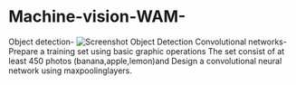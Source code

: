 # Machine-vision-WAM-
 Object detection- ![Screenshot Object Detection ](https://user-images.githubusercontent.com/61892303/171143948-4d1f479f-0828-4d62-8284-2a606c2fee3e.png)
 Convolutional networks- Prepare a training set using basic graphic operations The set consist of at least 450 photos (banana,apple,lemon)and Design a convolutional neural network using maxpoolinglayers. 
